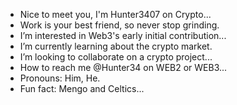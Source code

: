 - Nice to meet you, I'm Hunter3407 on Crypto...
- Work is your best friend, so never stop grinding.
- I’m interested in Web3's early initial contribution...
- I’m currently learning about the crypto market.
- I’m looking to collaborate on a crypto project...
- How to reach me @Hunter34 on WEB2 or WEB3...
- Pronouns: Him, He.
- Fun fact: Mengo and Celtics...

<!---
Hunter3407/Hunter3407 is a ✨ special ✨ repository because its `README.md` (this file) appears on your GitHub profile.
You can click the Preview link to take a look at your changes.
--->
